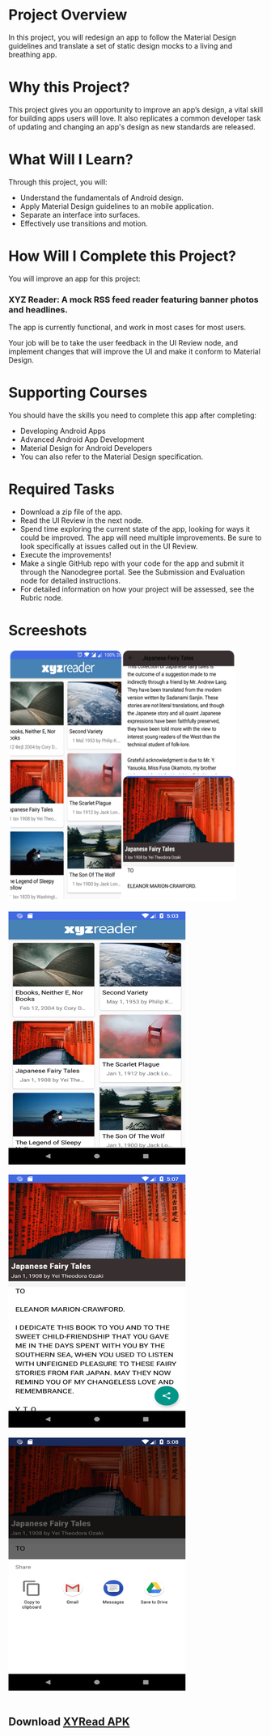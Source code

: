 # Project Overview
In this project, you will redesign an app to follow the Material Design guidelines and translate a set of static design mocks to a living and breathing app.

# Why this Project?
This project gives you an opportunity to improve an app’s design, a vital skill for building apps users will love. It also replicates a common developer task of updating and changing an app's design as new standards are released.

# What Will I Learn?
Through this project, you will:

* Understand the fundamentals of Android design.
* Apply Material Design guidelines to an mobile application.
* Separate an interface into surfaces.
* Effectively use transitions and motion.

# How Will I Complete this Project?
You will improve an app for this project:

### XYZ Reader: A mock RSS feed reader featuring banner photos and headlines.
The app is currently functional, and work in most cases for most users.

Your job will be to take the user feedback in the UI Review node, and implement changes that will improve the UI and make it conform to Material Design.

# Supporting Courses
You should have the skills you need to complete this app after completing:

* Developing Android Apps
* Advanced Android App Development
* Material Design for Android Developers
* You can also refer to the Material Design specification.

# Required Tasks
* Download a zip file of the app.
* Read the UI Review in the next node.
* Spend time exploring the current state of the app, looking for ways it could be improved. The app will need multiple improvements. Be sure to look specifically at issues called out in the UI Review.
* Execute the improvements!
* Make a single GitHub repo with your code for the app and submit it through the Nanodegree portal. See the Submission and Evaluation node for detailed instructions.
* For detailed information on how your project will be assessed, see the Rubric node.

# Screeshots

<img src="https://github.com/Al3xSav/MakeYourAppMaterial/blob/master/screenshots/pixlr_20180930201839622.jpg?raw=true" height="500" width="450"/><br/><br/>
<img src="https://github.com/Al3xSav/MakeYourAppMaterial/blob/master/screenshots/Screenshot_1538327039.png?raw=true" height="500" width="350"/><br/><br/>
<img src="https://github.com/Al3xSav/MakeYourAppMaterial/blob/master/screenshots/Screenshot_1538327231.png?raw=true" height="500" width="350"/><br/><br/>
<img src="https://github.com/Al3xSav/MakeYourAppMaterial/blob/master/screenshots/Screenshot_1538327338.png?raw=true" height="500" width="350"/><br/><br/>

## Download <a href="">XYRead APK</a>
